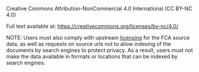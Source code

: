 Creative Commons Attribution-NonCommercial 4.0 International (CC BY-NC 4.0)

Full text available at: https://creativecommons.org/licenses/by-nc/4.0/

NOTE: Users must also comply with upstream [licensing](https://www.fca-caf.gc.ca/fca-caf_eng/important_eng.html) for the FCA source data, as well as requests on source urls not to allow indexing of the documents by search engines to protect privacy. As a result, users must not make the data available in formats or locations that can be indexed by search engines.